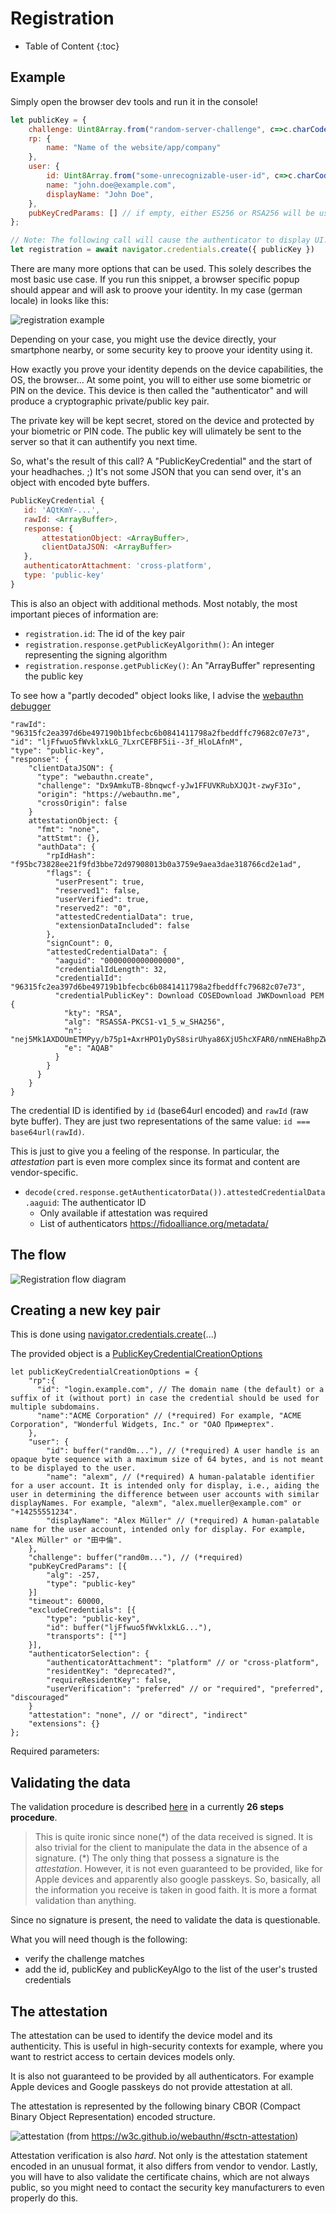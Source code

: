 Registration
============

* Table of Content
{:toc}

Example
-------

Simply open the browser dev tools and run it in the console!

```js
let publicKey = {
    challenge: Uint8Array.from("random-server-challenge", c=>c.charCodeAt(0)),
    rp: {
        name: "Name of the website/app/company"
    },
    user: {
        id: Uint8Array.from("some-unrecognizable-user-id", c=>c.charCodeAt(0)),
        name: "john.doe@example.com",
        displayName: "John Doe",
    },
    pubKeyCredParams: [] // if empty, either ES256 or RSA256 will be used by default
};

// Note: The following call will cause the authenticator to display UI.
let registration = await navigator.credentials.create({ publicKey })
```

There are many more options that can be used. This solely describes the most basic use case.
If you run this snippet, a browser specific popup should appear and will ask to proove your identity. In my case (german locale) in looks like this:


![registration example](https://dev-to-uploads.s3.amazonaws.com/uploads/articles/fapvecktcu1pohn61lwy.png) 


Depending on your case, you might use the device directly, your smartphone nearby, or some security key to proove your identity using it.

How exactly you prove your identity depends on the device capabilities, the OS, the browser... At some point, you will to either use some biometric or PIN on the device. This device is then called the "authenticator" and will produce a cryptographic private/public key pair.

The private key will be kept secret, stored on the device and protected by your biometric or PIN code. The public key will ulimately be sent to the server so that it can authentify you next time.

So, what's the result of this call? A "PublicKeyCredential" and the start of your headhaches. ;) It's not some JSON that you can send over, it's an object with encoded byte buffers.

```js
PublicKeyCredential {
   id: 'AQtKmY-...',
   rawId: <ArrayBuffer>,
   response: {
       attestationObject: <ArrayBuffer>,
       clientDataJSON: <ArrayBuffer>
   }, 
   authenticatorAttachment: 'cross-platform',
   type: 'public-key'
}
```

This is also an object with additional methods.
Most notably, the most important pieces of information are:

- `registration.id`: The id of the key pair
- `registration.response.getPublicKeyAlgorithm()`: An integer representing the signing algorithm
- `registration.response.getPublicKey()`: An "ArrayBuffer" representing the public key

To see how a "partly decoded" object looks like, I advise the [webauthn debugger](https://webauthn.me/debugger)

    "rawId": "96315fc2ea397d6be497190b1bfecbc6b0841411798a2fbeddffc79682c07e73",
    "id": "ljFfwuo5fWvklxkLG_7LxrCEFBF5ii--3f_HloLAfnM",
    "type": "public-key",
    "response": {
        "clientDataJSON": {
          "type": "webauthn.create",
          "challenge": "Dx9AmkuTB-8bnqwcf-yJw1FFUVKRubXJQJt-zwyF3Io",
          "origin": "https://webauthn.me",
          "crossOrigin": false
        }
        attestationObject: {
          "fmt": "none",
          "attStmt": {},
          "authData": {
            "rpIdHash": "f95bc73828ee21f9fd3bbe72d97908013b0a3759e9aea3dae318766cd2e1ad",
            "flags": {
              "userPresent": true,
              "reserved1": false,
              "userVerified": true,
              "reserved2": "0",
              "attestedCredentialData": true,
              "extensionDataIncluded": false
            },
            "signCount": 0,
            "attestedCredentialData": {
              "aaguid": "0000000000000000",
              "credentialIdLength": 32,
              "credentialId": "96315fc2ea397d6be49719b1bfecbc6b0841411798a2fbeddffc79682c07e73",
              "credentialPublicKey": Download COSEDownload JWKDownload PEM {
                "kty": "RSA",
                "alg": "RSASSA-PKCS1-v1_5_w_SHA256",
                "n": "nej5Mk1AXDOUmETMPyy/b75p1+AxrHPO1yDyS8sirUhya86XjU5hcXFAR0/nmNEHaBhpZWpHm2Ni7YUiUJt2/al1ESiq48IrVlbJn7vQqPj/L9Jr/8ZDIlutN9JbTzEsf/6xh5lnWI3A68sFg3rld0Dx0f0rk2HKGsO8iUMLsqzI2Fqnh0wGGgPFsyBMZYnH7orBD8Ok1aFz8tXyUqda5bHURcA8vI/yoOuHAIyAuRJDtkgyNCk+xxIlAitVeIqcjjT9NFiXGxQrJZIsZafkLK6DVCT+XkpSMJXv1+nwPV4zlT9drVv6zNsDLFtty0Je1jWx82QPAXmlhcoo0WqUxw==",
                "e": "AQAB"
              }
            }
          }
        }
    }

The credential ID is identified by `id` (base64url encoded) and `rawId` (raw byte buffer).
They are just two representations of the same value: `id === base64url(rawId)`.

This is just to give you a feeling of the response.
In particular, the *attestation* part is even more complex since its format and content are vendor-specific.

- `decode(cred.response.getAuthenticatorData()).attestedCredentialData.aaguid`: The authenticator ID
    - Only available if attestation was required
    - List of authenticators https://fidoalliance.org/metadata/



The flow
--------

![Registration flow diagram](registration.svg)



Creating a new key pair
-----------------------

This is done using [navigator.credentials.create]()(...)

The provided object is a [PublicKeyCredentialCreationOptions](https://w3c.github.io/webauthn/#dictdef-publickeycredentialcreationoptions)
    
    let publicKeyCredentialCreationOptions = {
        "rp":{
          "id": "login.example.com", // The domain name (the default) or a suffix of it (without port) in case the credential should be used for multiple subdomains.
          "name":"ACME Corporation" // (*required) For example, "ACME Corporation", "Wonderful Widgets, Inc." or "ОАО Примертех".
        },
        "user": {
            "id": buffer("rand0m..."), // (*required) A user handle is an opaque byte sequence with a maximum size of 64 bytes, and is not meant to be displayed to the user.
            "name": "alexm", // (*required) A human-palatable identifier for a user account. It is intended only for display, i.e., aiding the user in determining the difference between user accounts with similar displayNames. For example, "alexm", "alex.mueller@example.com" or "+14255551234".
            "displayName": "Alex Müller" // (*required) A human-palatable name for the user account, intended only for display. For example, "Alex Müller" or "田中倫". 
        },
        "challenge": buffer("rand0m..."), // (*required)
        "pubKeyCredParams": [{
            "alg": -257,
            "type": "public-key"
        }]
        "timeout": 60000,
        "excludeCredentials": [{
            "type": "public-key",
            "id": buffer("ljFfwuo5fWvklxkLG..."),
            "transports": [""]
        }],
        "authenticatorSelection": {
            "authenticatorAttachment": "platform" // or "cross-platform",
            "residentKey": "deprecated?",
            "requireResidentKey": false,
            "userVerification": "preferred" // or "required", "preferred", "discouraged"
        }
        "attestation": "none", // or "direct", "indirect"
        "extensions": {}
    };

Required parameters:


Validating the data
-------------------

The validation procedure is described [here](https://w3c.github.io/webauthn/#sctn-registering-a-new-credential)
in a currently **26 steps procedure**.

> This is quite ironic since none(\*) of the data received is signed.
> It is also trivial for the client to manipulate the data in the absence of a signature.
> (\*) The only thing that possess a signature is the *attestation*.
> However, it is not even guaranteed to be provided, like for Apple devices and apparently also google passkeys. So, basically, all the information you receive is taken in good faith. It is more a format validation than anything.

Since no signature is present, the need to validate the data is questionable.

What you will need though is the following:

- verify the challenge matches
- add the id, publicKey and publicKeyAlgo to the list of the user's trusted credentials


The attestation
---------------

The attestation can be used to identify the device model and its authenticity.
This is useful in high-security contexts for example,
where you want to restrict access to certain devices models only.

It is also not guaranteed to be provided by all authenticators. 
For example Apple devices and Google passkeys do not provide attestation at all.

The attestation is represented by the following binary CBOR (Compact Binary Object Representation) encoded structure.

![attestation](img/attestation.png)
(from https://w3c.github.io/webauthn/#sctn-attestation)

Attestation verification is also *hard*. 
Not only is the attestation statement encoded in an unusual format, it also differs from vendor to vendor.
Lastly, you will have to also validate the certificate chains, 
which are not always public,
so you might need to contact the security key manufacturers to even properly do this.

